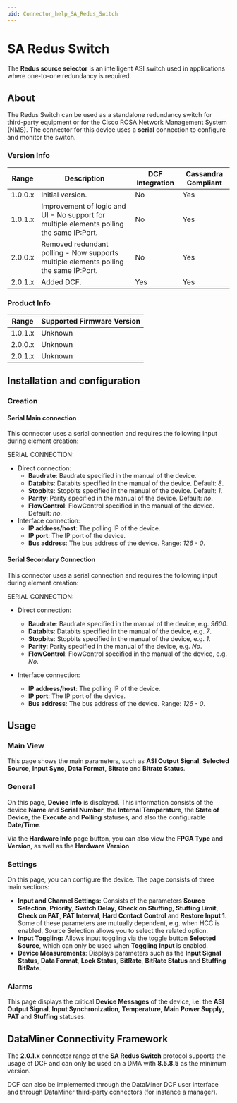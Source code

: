 ```yaml
---
uid: Connector_help_SA_Redus_Switch
---
```


# SA Redus Switch

The **Redus source selector** is an intelligent ASI switch used in applications where one-to-one redundancy is required.

## About

The Redus Switch can be used as a standalone redundancy switch for third-party equipment or for the Cisco ROSA Network Management System (NMS). The connector for this device uses a **serial** connection to configure and monitor the switch.

### Version Info

| **Range** | **Description**                                                                          | **DCF Integration** | **Cassandra Compliant** |
|------------------|------------------------------------------------------------------------------------------|---------------------|-------------------------|
| 1.0.0.x          | Initial version.                                                                         | No                  | Yes                     |
| 1.0.1.x          | Improvement of logic and UI - No support for multiple elements polling the same IP:Port. | No                  | Yes                     |
| 2.0.0.x          | Removed redundant polling - Now supports multiple elements polling the same IP:Port.     | No                  | Yes                     |
| 2.0.1.x          | Added DCF.                                                                               | Yes                 | Yes                     |

### Product Info

| Range | Supported Firmware Version |
|------------------|-----------------------------|
| 1.0.1.x          | Unknown                     |
| 2.0.0.x          | Unknown                     |
| 2.0.1.x          | Unknown                     |

## Installation and configuration

### Creation

#### Serial Main connection

This connector uses a serial connection and requires the following input during element creation:

SERIAL CONNECTION:

- Direct connection:
  - **Baudrate**: Baudrate specified in the manual of the device.
  - **Databits**: Databits specified in the manual of the device. Default: *8*.
  - **Stopbits**: Stopbits specified in the manual of the device. Default: *1*.
  - **Parity**: Parity specified in the manual of the device. Default: *no*.
  - **FlowControl**: FlowControl specified in the manual of the device. Default: *no*.
- Interface connection:
  - **IP address/host**: The polling IP of the device.
  - **IP port**: The IP port of the device.
  - **Bus address**: The bus address of the device. Range: *126 - 0*.

#### Serial Secondary Connection

This connector uses a serial connection and requires the following input during element creation:

SERIAL CONNECTION:

- Direct connection:

  - **Baudrate**: Baudrate specified in the manual of the device, e.g. *9600*.
  - **Databits**: Databits specified in the manual of the device, e.g. *7*.
  - **Stopbits**: Stopbits specified in the manual of the device, e.g. *1*.
  - **Parity**: Parity specified in the manual of the device, e.g. *No*.
  - **FlowControl**: FlowControl specified in the manual of the device, e.g. *No*.

- Interface connection:

  - **IP address/host**: The polling IP of the device.
  - **IP port**: The IP port of the device.
  - **Bus address**: The bus address of the device. Range: *126 - 0*.

## Usage

### Main View

This page shows the main parameters, such as **ASI Output Signal**, **Selected Source**, **Input Sync**, **Data Format**, **Bitrate** and **Bitrate Status**.

### General

On this page, **Device Info** is displayed. This information consists of the device **Name** and **Serial Number**, the **Internal Temperature**, the **State of Device**, the **Execute** and **Polling** statuses, and also the configurable **Date/Time**.

Via the **Hardware Info** page button, you can also view the **FPGA Type** and **Version**, as well as the **Hardware Version**.

### Settings

On this page, you can configure the device. The page consists of three main sections:

- **Input and Channel Settings:** Consists of the parameters **Source Selection**, **Priority**, **Switch Delay**, **Check on Stuffing**, **Stuffing Limit**, **Check on PAT**, **PAT Interval**, **Hard Contact Control** and **Restore Input 1**. Some of these parameters are mutually dependent, e.g. when HCC is enabled, Source Selection allows you to select the related option.
- **Input Toggling:** Allows input toggling via the toggle button **Selected Source**, which can only be used when **Toggling Input** is enabled.
- **Device Measurements**: Displays parameters such as the **Input Signal Status**, **Data Format**, **Lock Status**, **BitRate**, **BitRate Status** and **Stuffing BitRate**.

### Alarms

This page displays the critical **Device Messages** of the device, i.e. the **ASI Output Signal**, **Input Synchronization**, **Temperature**, **Main** **Power Supply**, **PAT** and **Stuffing** statuses.

## DataMiner Connectivity Framework

The **2.0.1.x** connector range of the **SA Redus Switch** protocol supports the usage of DCF and can only be used on a DMA with **8.5.8.5** as the minimum version.

DCF can also be implemented through the DataMiner DCF user interface and through DataMiner third-party connectors (for instance a manager).

